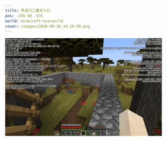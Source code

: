 ```yaml
---
title: 传送门二露天入口
pos: -245 68 -531
world: minecraft:overworld
cover: /images/2020-09-30_14.10.09.png
---
```


![](/images/2020-09-30_14.10.09.png)
